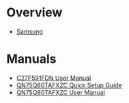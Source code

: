 # Overview

- [Samsung](https://www.samsung.com/)

# Manuals

- [C27F591FDN User Manual](C27F591FDN-user-manual.pdf)
- [QN75Q80TAFXZC Quick Setup Guide](QN75Q80TAFXZC-quick-setup-guide.pdf)
- [QN75Q80TAFXZC User Manual](QN75Q80TAFXZC-user-manual.pdf)

